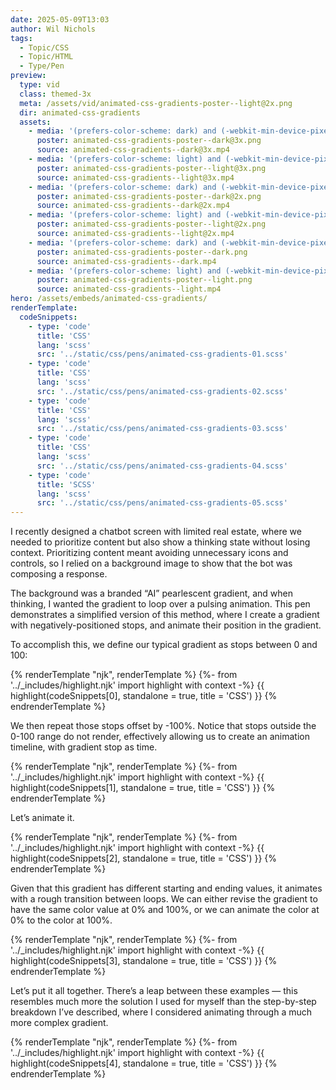 ```yaml
---
date: 2025-05-09T13:03
author: Wil Nichols
tags:
  - Topic/CSS
  - Topic/HTML
  - Type/Pen
preview: 
  type: vid
  class: themed-3x
  meta: /assets/vid/animated-css-gradients-poster--light@2x.png
  dir: animated-css-gradients
  assets:
    - media: '(prefers-color-scheme: dark) and (-webkit-min-device-pixel-ratio: 3) and (min-resolution: 180dpi)'
      poster: animated-css-gradients-poster--dark@3x.png
      source: animated-css-gradients--dark@3x.mp4
    - media: '(prefers-color-scheme: light) and (-webkit-min-device-pixel-ratio: 3) and (min-resolution: 180dpi)'
      poster: animated-css-gradients-poster--light@3x.png
      source: animated-css-gradients--light@3x.mp4
    - media: '(prefers-color-scheme: dark) and (-webkit-min-device-pixel-ratio: 2) and (min-resolution: 120dpi)'
      poster: animated-css-gradients-poster--dark@2x.png
      source: animated-css-gradients--dark@2x.mp4
    - media: '(prefers-color-scheme: light) and (-webkit-min-device-pixel-ratio: 2) and (min-resolution: 120dpi)'
      poster: animated-css-gradients-poster--light@2x.png
      source: animated-css-gradients--light@2x.mp4
    - media: '(prefers-color-scheme: dark) and (-webkit-min-device-pixel-ratio: 1) and (min-resolution: 60dpi)'
      poster: animated-css-gradients-poster--dark.png
      source: animated-css-gradients--dark.mp4
    - media: '(prefers-color-scheme: light) and (-webkit-min-device-pixel-ratio: 1) and (min-resolution: 60dpi)'
      poster: animated-css-gradients-poster--light.png
      source: animated-css-gradients--light.mp4
hero: /assets/embeds/animated-css-gradients/
renderTemplate:
  codeSnippets: 
    - type: 'code'
      title: 'CSS'
      lang: 'scss'
      src: '../static/css/pens/animated-css-gradients-01.scss'
    - type: 'code'
      title: 'CSS'
      lang: 'scss'
      src: '../static/css/pens/animated-css-gradients-02.scss'
    - type: 'code'
      title: 'CSS'
      lang: 'scss'
      src: '../static/css/pens/animated-css-gradients-03.scss'
    - type: 'code'
      title: 'CSS'
      lang: 'scss'
      src: '../static/css/pens/animated-css-gradients-04.scss'
    - type: 'code'
      title: 'SCSS'
      lang: 'scss'
      src: '../static/css/pens/animated-css-gradients-05.scss'
---
```

I recently designed a chatbot screen with limited real estate, where we needed to prioritize content but also show a thinking state without losing context. Prioritizing content meant avoiding unnecessary icons and controls, so I relied on a background image to show that the bot was composing a response.

The background was a branded “AI” pearlescent gradient, and when thinking, I wanted the gradient to loop over a pulsing animation. This pen demonstrates a simplified version of this method, where I create a gradient with negatively-positioned stops, and animate their position in the gradient.

To accomplish this, we define our typical gradient as stops between 0 and 100:

{% renderTemplate "njk", renderTemplate %}
  {%- from '../_includes/highlight.njk' import highlight with context -%}
  {{ highlight(codeSnippets[0], standalone = true, title = 'CSS') }}
{% endrenderTemplate %}

We then repeat those stops offset by -100%. Notice that stops outside the 0-100 range do not render, effectively allowing us to create an animation timeline, with gradient stop as time.

{% renderTemplate "njk", renderTemplate %}
  {%- from '../_includes/highlight.njk' import highlight with context -%}
  {{ highlight(codeSnippets[1], standalone = true, title = 'CSS') }}
{% endrenderTemplate %}

Let’s animate it. 

{% renderTemplate "njk", renderTemplate %}
  {%- from '../_includes/highlight.njk' import highlight with context -%}
  {{ highlight(codeSnippets[2], standalone = true, title = 'CSS') }}
{% endrenderTemplate %}

Given that this gradient has different starting and ending values, it animates with a rough transition between loops. We can either revise the gradient to have the same color value at 0% and 100%, or we can animate the color at 0% to the color at 100%.

{% renderTemplate "njk", renderTemplate %}
  {%- from '../_includes/highlight.njk' import highlight with context -%}
  {{ highlight(codeSnippets[3], standalone = true, title = 'CSS') }}
{% endrenderTemplate %}

Let’s put it all together. There’s a leap between these examples — this resembles much more the solution I used for myself than the step-by-step breakdown I’ve described, where I considered animating through a much more complex gradient.

{% renderTemplate "njk", renderTemplate %}
  {%- from '../_includes/highlight.njk' import highlight with context -%}
  {{ highlight(codeSnippets[4], standalone = true, title = 'CSS') }}
{% endrenderTemplate %}